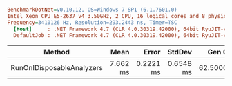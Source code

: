 ``` ini

BenchmarkDotNet=v0.10.12, OS=Windows 7 SP1 (6.1.7601.0)
Intel Xeon CPU E5-2637 v4 3.50GHz, 2 CPU, 16 logical cores and 8 physical cores
Frequency=3410126 Hz, Resolution=293.2443 ns, Timer=TSC
  [Host]     : .NET Framework 4.7 (CLR 4.0.30319.42000), 64bit RyuJIT-v4.7.2558.0
  DefaultJob : .NET Framework 4.7 (CLR 4.0.30319.42000), 64bit RyuJIT-v4.7.2558.0


```
|                    Method |     Mean |     Error |    StdDev |   Gen 0 |  Gen 1 | Allocated |
|-------------------------- |---------:|----------:|----------:|--------:|-------:|----------:|
| RunOnIDisposableAnalyzers | 7.662 ms | 0.2221 ms | 0.6548 ms | 62.5000 | 7.8125 | 404.06 KB |
